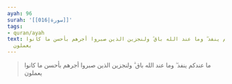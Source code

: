 ```yaml
---
ayah: 96
surah: '[[016|سورة]]'
tags:
- quran/ayah
text: ما عندكم ينفد ۖ وما عند الله باق ۗ ولنجزين الذين صبروا أجرهم بأحسن ما كانوا
  يعملون
---
```

> ما عندكم ينفد ۖ وما عند الله باق ۗ ولنجزين الذين صبروا أجرهم بأحسن ما كانوا يعملون
